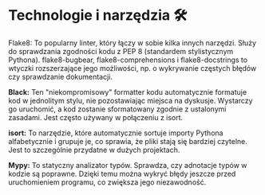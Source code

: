 # Technologie i narzędzia 🛠️

Flake8: To popularny linter, który łączy w sobie kilka innych narzędzi. Służy do sprawdzania zgodności kodu z PEP 8 (standardem stylistycznym Pythona). flake8-bugbear, flake8-comprehensions i flake8-docstrings to wtyczki rozszerzające jego możliwości, np. o wykrywanie częstych błędów czy sprawdzanie dokumentacji.

**Black:** Ten "niekompromisowy" formatter kodu automatycznie formatuje kod w jednolitym stylu, nie pozostawiając miejsca na dyskusje. Wystarczy go uruchomić, a kod zostanie sformatowany zgodnie z ustalonymi zasadami. Jest często używany w połączeniu z isort.

**isort:** To narzędzie, które automatycznie sortuje importy Pythona alfabetycznie i grupuje je, co sprawia, że pliki stają się bardziej czytelne. Jest to szczególnie przydatne w dużych projektach.

**Mypy:** To statyczny analizator typów. Sprawdza, czy adnotacje typów w kodzie są poprawne. Dzięki temu można wykryć błędy jeszcze przed uruchomieniem programu, co zwiększa jego niezawodność.
